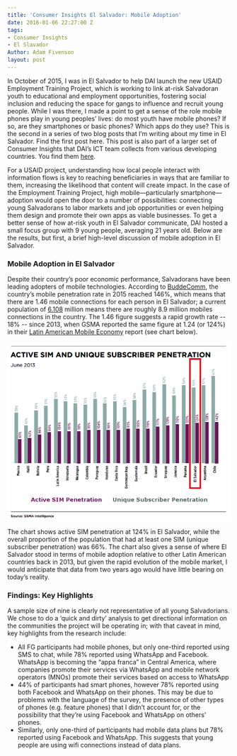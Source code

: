 ```yaml
---
title: 'Consumer Insights El Salvador: Mobile Adoption'
date: 2016-01-06 22:27:00 Z
tags:
- Consumer Insights
- El Slavador
Author: Adam Fivenson
layout: post
---
```


In October of 2015, I was in El Salvador to help DAI launch the new USAID Employment Training Project, which is working to link at-risk Salvadoran youth to educational and employment opportunities, fostering social inclusion and reducing the space for gangs to influence and recruit young people. While I was there, I made a point to get a sense of the role mobile phones play in young peoples’ lives: do most youth have mobile phones? If so, are they smartphones or basic phones? Which apps do they use?  This is the second in a series of two blog posts that I’m writing about my time in El Salvador. Find the first post here. This post is also part of a larger set of Consumer Insights that DAI’s ICT team collects from various developing countries. You find them [here](#).

<!--more-->

For a USAID project, understanding how local people interact with information flows is key to reaching beneficiaries in ways that are familiar to them, increasing the likelihood that content will create impact.  In the case of the Employment Training Project, high mobile—particularly smartphone—adoption would open the door to a number of possibilities: connecting young Salvadorans to labor markets and job opportunities or even helping them design and promote their own apps as viable businesses.  To get a better sense of how at-risk youth in El Salvador communicate, DAI hosted a small focus group with 9 young people, averaging 21 years old. Below are the results, but first, a brief high-level discussion of mobile adoption in El Salvador.

### Mobile Adoption in El Salvador

Despite their country’s poor economic performance, Salvadorans have been leading adopters of mobile technologies. According to [BuddeComm](http://www.budde.com.au/Research/El-Salvador-Telecoms-Mobile-Broadband-and-Digital-Media-Statistics-and-Analyses.html), the country’s mobile penetration rate in 2015 reached 146%, which means that there are 1.46 mobile connections for each person in El Salvador; a current population of [6.108](#) million means there are roughly 8.9 million mobiles connections in the country. The 1.46 figure suggests a rapid growth rate -- 18% -- since 2013, when GSMA reported the same figure at 1.24 (or 124%) in their [Latin American Mobile Economy](#) report (see chart below).

![chart.png](/uploads/chart.png)

The chart shows active SIM penetration at 124% in El Salvador, while the overall proportion of the population that had at least one SIM (unique subscriber penetration) was 66%. The chart also gives a sense of where El Salvador stood in terms of mobile adoption relative to other Latin American countries back in 2013, but given the rapid evolution of the mobile market, I would anticipate that data from two years ago would have little bearing on today’s reality.

### Findings: Key Highlights

A sample size of nine is clearly not representative of all young Salvadorians.  We chose to do a ‘quick and dirty’ analysis to get directional information on the communities the project will be operating in; with that caveat in mind, key highlights from the research include:

* All FG participants had mobile phones, but only one-third reported using SMS to chat, while 78% reported using WhatsApp and Facebook. WhatsApp is becoming the “appa franca” in Central America, where companies promote their services via WhatsApp and mobile network operators (MNOs) promote their services based on access to WhatsApp
* 44% of participants had smart phones, however 78% reported using both Facebook and WhatsApp on their phones. This may be due to problems with the language of the survey, the presence of other types of phones (e.g. feature phones) that I didn’t account for, or the possibility that they’re using Facebook and WhatsApp on others’ phones.
* Similarly, only one-third of participants had mobile data plans but 78% reported using Facebook and WhatsApp. This suggests that young people are using wifi connections instead of data plans.

<p><script id="infogram_0_el_salvador_mobile_usage" title="El Salvador Mobile Usage" src="//e.infogr.am/js/embed.js?7Nu" type="text/javascript"></script></p>